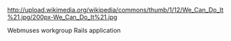 http://upload.wikimedia.org/wikipedia/commons/thumb/1/12/We_Can_Do_It%21.jpg/200px-We_Can_Do_It%21.jpg

Webmuses workgroup Rails application